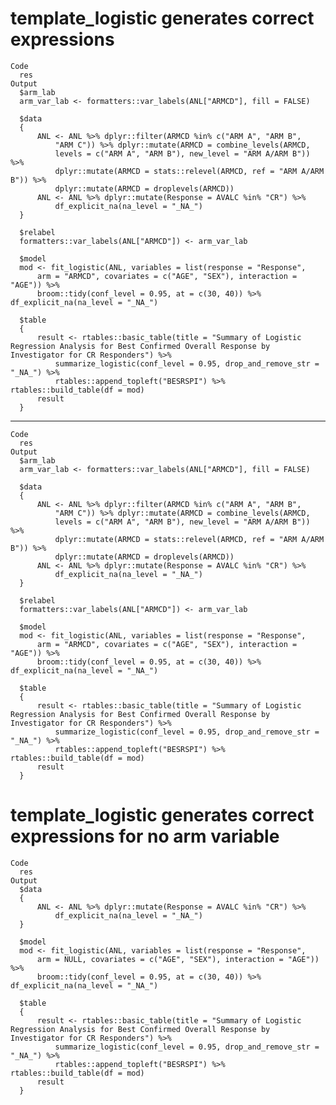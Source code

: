 # template_logistic generates correct expressions

    Code
      res
    Output
      $arm_lab
      arm_var_lab <- formatters::var_labels(ANL["ARMCD"], fill = FALSE)
      
      $data
      {
          ANL <- ANL %>% dplyr::filter(ARMCD %in% c("ARM A", "ARM B", 
              "ARM C")) %>% dplyr::mutate(ARMCD = combine_levels(ARMCD, 
              levels = c("ARM A", "ARM B"), new_level = "ARM A/ARM B")) %>% 
              dplyr::mutate(ARMCD = stats::relevel(ARMCD, ref = "ARM A/ARM B")) %>% 
              dplyr::mutate(ARMCD = droplevels(ARMCD))
          ANL <- ANL %>% dplyr::mutate(Response = AVALC %in% "CR") %>% 
              df_explicit_na(na_level = "_NA_")
      }
      
      $relabel
      formatters::var_labels(ANL["ARMCD"]) <- arm_var_lab
      
      $model
      mod <- fit_logistic(ANL, variables = list(response = "Response", 
          arm = "ARMCD", covariates = c("AGE", "SEX"), interaction = "AGE")) %>% 
          broom::tidy(conf_level = 0.95, at = c(30, 40)) %>% df_explicit_na(na_level = "_NA_")
      
      $table
      {
          result <- rtables::basic_table(title = "Summary of Logistic Regression Analysis for Best Confirmed Overall Response by Investigator for CR Responders") %>% 
              summarize_logistic(conf_level = 0.95, drop_and_remove_str = "_NA_") %>% 
              rtables::append_topleft("BESRSPI") %>% rtables::build_table(df = mod)
          result
      }
      

---

    Code
      res
    Output
      $arm_lab
      arm_var_lab <- formatters::var_labels(ANL["ARMCD"], fill = FALSE)
      
      $data
      {
          ANL <- ANL %>% dplyr::filter(ARMCD %in% c("ARM A", "ARM B", 
              "ARM C")) %>% dplyr::mutate(ARMCD = combine_levels(ARMCD, 
              levels = c("ARM A", "ARM B"), new_level = "ARM A/ARM B")) %>% 
              dplyr::mutate(ARMCD = stats::relevel(ARMCD, ref = "ARM A/ARM B")) %>% 
              dplyr::mutate(ARMCD = droplevels(ARMCD))
          ANL <- ANL %>% dplyr::mutate(Response = AVALC %in% "CR") %>% 
              df_explicit_na(na_level = "_NA_")
      }
      
      $relabel
      formatters::var_labels(ANL["ARMCD"]) <- arm_var_lab
      
      $model
      mod <- fit_logistic(ANL, variables = list(response = "Response", 
          arm = "ARMCD", covariates = c("AGE", "SEX"), interaction = "AGE")) %>% 
          broom::tidy(conf_level = 0.95, at = c(30, 40)) %>% df_explicit_na(na_level = "_NA_")
      
      $table
      {
          result <- rtables::basic_table(title = "Summary of Logistic Regression Analysis for Best Confirmed Overall Response by Investigator for CR Responders") %>% 
              summarize_logistic(conf_level = 0.95, drop_and_remove_str = "_NA_") %>% 
              rtables::append_topleft("BESRSPI") %>% rtables::build_table(df = mod)
          result
      }
      

# template_logistic generates correct expressions for no arm variable

    Code
      res
    Output
      $data
      {
          ANL <- ANL %>% dplyr::mutate(Response = AVALC %in% "CR") %>% 
              df_explicit_na(na_level = "_NA_")
      }
      
      $model
      mod <- fit_logistic(ANL, variables = list(response = "Response", 
          arm = NULL, covariates = c("AGE", "SEX"), interaction = "AGE")) %>% 
          broom::tidy(conf_level = 0.95, at = c(30, 40)) %>% df_explicit_na(na_level = "_NA_")
      
      $table
      {
          result <- rtables::basic_table(title = "Summary of Logistic Regression Analysis for Best Confirmed Overall Response by Investigator for CR Responders") %>% 
              summarize_logistic(conf_level = 0.95, drop_and_remove_str = "_NA_") %>% 
              rtables::append_topleft("BESRSPI") %>% rtables::build_table(df = mod)
          result
      }
      

